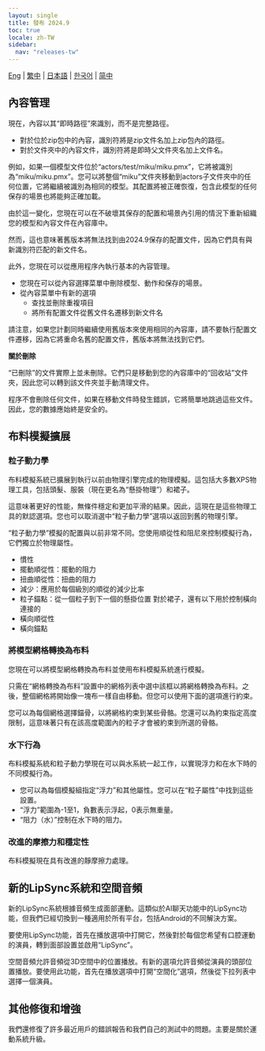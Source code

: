 ```yaml
---
layout: single
title: 發布 2024.9
toc: true
locale: zh-TW
sidebar:
  nav: "releases-tw"
---
```

[Eng](/dancexr/releases/2024.9) | [繁中](/tw/dancexr/releases/2024.9) | [日本語](/jp/dancexr/releases/2024.9) | [한국어](/kr/dancexr/releases/2024.9) | [简中](/zh/dancexr/releases/2024.9)

## 內容管理
現在，內容以其“即時路徑”來識別，而不是完整路徑。

* 對於位於zip包中的內容，識別符將是zip文件名加上zip包內的路徑。
* 對於文件夾中的內容文件，識別符將是即時父文件夾名加上文件名。

例如，如果一個模型文件位於“actors/test/miku/miku.pmx”，它將被識別為“miku/miku.pmx”。您可以將整個“miku”文件夾移動到actors子文件夾中的任何位置，它將繼續被識別為相同的模型。其配置將被正確恢復，包含此模型的任何保存的場景也將能夠正確加載。

由於這一變化，您現在可以在不破壞其保存的配置和場景內引用的情況下重新組織您的模型和內容文件在內容庫中。

然而，這也意味著舊版本將無法找到由2024.9保存的配置文件，因為它們具有與新識別符匹配的新文件名。

此外，您現在可以從應用程序內執行基本的內容管理。

* 您現在可以從內容選擇菜單中刪除模型、動作和保存的場景。
* 從內容菜單中有新的選項
    * 查找並刪除重複項目
    * 將所有配置文件從舊文件名遷移到新文件名

請注意，如果您計劃同時繼續使用舊版本來使用相同的內容庫，請不要執行配置文件遷移，因為它將重命名舊的配置文件，舊版本將無法找到它們。

**關於刪除**

“已刪除”的文件實際上並未刪除。它們只是移動到您的內容庫中的“回收站”文件夾，因此您可以轉到該文件夾並手動清理文件。

程序不會刪除任何文件，如果在移動文件時發生錯誤，它將簡單地跳過這些文件。因此，您的數據應始終是安全的。


## 布料模擬擴展

### 粒子動力學

布料模擬系統已擴展到執行以前由物理引擎完成的物理模擬。這包括大多數XPS物理工具，包括頭髮、服裝（現在更名為“懸掛物理”）和裙子。

這意味著更好的性能，無條件穩定和更加平滑的結果。因此，這現在是這些物理工具的默認選項。您也可以取消選中“粒子動力學”選項以返回到舊的物理引擎。

“粒子動力學”模擬的配置與以前非常不同。您使用順從性和阻尼來控制模擬行為，它們獨立於物理屬性。

* 慣性
* 擺動順從性：擺動的阻力
* 扭曲順從性：扭曲的阻力
* 減少：應用於每個級別的順從的減少比率
* 粒子錨點：從一個粒子到下一個的懸掛位置
對於裙子，還有以下用於控制橫向連接的
* 橫向順從性
* 橫向錨點

### 將模型網格轉換為布料

您現在可以將模型網格轉換為布料並使用布料模擬系統進行模擬。

只需在“網格轉換為布料”設置中的網格列表中選中該框以將網格轉換為布料。之後，整個網格將開始像一塊布一樣自由移動。但您可以使用下面的選項進行約束。

您可以為每個網格選擇錨骨，以將網格約束到某些骨骼。您還可以為約束指定高度限制，這意味著只有在該高度範圍內的粒子才會被約束到所選的骨骼。

### 水下行為

布料模擬系統和粒子動力學現在可以與水系統一起工作，以實現浮力和在水下時的不同模擬行為。

* 您可以為每個模擬組指定“浮力”和其他屬性。您可以在“粒子屬性”中找到這些設置。
* “浮力”範圍為-1至1，負數表示浮起，0表示無重量。
* “阻力（水）”控制在水下時的阻力。

### 改進的摩擦力和穩定性

布料模擬現在具有改進的靜摩擦力處理。


## 新的LipSync系統和空間音頻

新的LipSync系統根據音頻生成面部運動。這類似於AI聊天功能中的LipSync功能，但我們已經切換到一種適用於所有平台，包括Android的不同解決方案。

要使用LipSync功能，首先在播放選項中打開它，然後對於每個您希望有口腔運動的演員，轉到面部設置並啟用“LipSync”。

空間音頻允許音頻從3D空間中的位置播放。有新的選項允許音頻從演員的頭部位置播放。要使用此功能，首先在播放選項中打開“空間化”選項，然後從下拉列表中選擇一個演員。


## 其他修復和增強
我們還修復了許多最近用戶的錯誤報告和我們自己的測試中的問題。主要是關於運動系統升級。